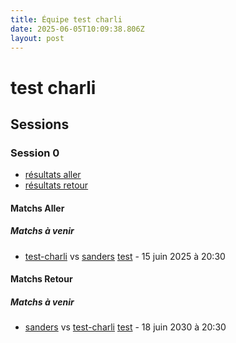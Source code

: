 ```yaml
---
title: Équipe test charli
date: 2025-06-05T10:09:38.806Z
layout: post
---
```


# test charli

## Sessions

### Session 0
- [résultats aller ](/scores/session-0/groupe-2/aller/)
- [résultats retour](/scores/session-0/groupe-2/retour/)

#### Matchs Aller

##### Matchs à venir

- [test-charli](source/teams/test-charli) vs [sanders](source/teams/sanders) [test](/stades/test) - 15 juin 2025 à 20:30

#### Matchs Retour

##### Matchs à venir

- [sanders](source/teams/sanders) vs [test-charli](source/teams/test-charli) [test](/stades/test) - 18 juin 2030 à 20:30

